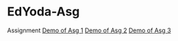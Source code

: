# EdYoda-Asg

Assignment
<a href="https://edyoda-asg1.netlify.app/">Demo of Asg 1</a>
<a href="https://edyoda-asg2.netlify.app/">Demo of Asg 2</a>
<a href="https://edyoda-asg3.netlify.app/">Demo of Asg 3</a>
